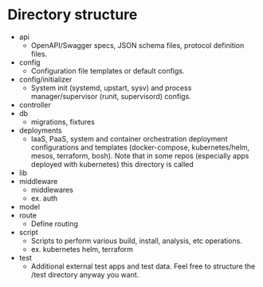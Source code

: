 # Directory structure

- api
  - OpenAPI/Swagger specs, JSON schema files, protocol definition files.
- config
  - Configuration file templates or default configs.
- config/initializer
  - System init (systemd, upstart, sysv) and process manager/supervisor (runit, supervisord) configs.
- controller
- db
  - migrations, fixtures
- deployments
  - IaaS, PaaS, system and container orchestration deployment configurations and templates (docker-compose, kubernetes/helm, mesos, terraform, bosh). Note that in some repos (especially apps deployed with kubernetes) this directory is called
- lib
- middleware
  - middlewares
  - ex. auth
- model
- route
  - Define routing
- script
  - Scripts to perform various build, install, analysis, etc operations.
  - ex. kubernetes helm, terraform
- test
  - Additional external test apps and test data. Feel free to structure the /test directory anyway you want.
